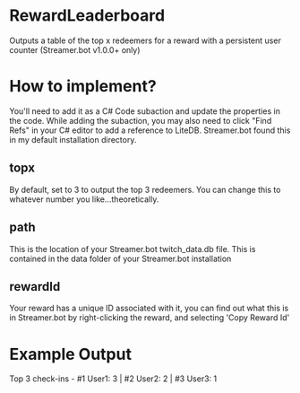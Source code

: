 # RewardLeaderboard
Outputs a table of the top x redeemers for a reward with a persistent user counter (Streamer.bot v1.0.0+ only)

# How to implement?
You'll need to add it as a C# Code subaction and update the properties in the code. While adding the subaction, you may also need to click "Find Refs" in your C# editor to add a reference to LiteDB. Streamer.bot found this in my default installation directory.

## topx
By default, set to 3 to output the top 3 redeemers. You can change this to whatever number you like...theoretically. 

## path
This is the location of your Streamer.bot twitch_data.db file. This is contained in the data folder of your Streamer.bot installation

## rewardId
Your reward has a unique ID associated with it, you can find out what this is in Streamer.bot by right-clicking the reward, and selecting 'Copy Reward Id' 

# Example Output
Top 3 check-ins - #1 User1: 3 | #2 User2: 2 | #3 User3: 1